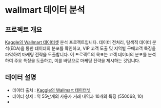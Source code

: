 # wallmart 데이터 분석

## 프로젝트 개요
[Kaggle의 Wallmart 데이터셋](https://www.kaggle.com/datasets/devarajv88/walmart-sales-dataset) 분석 프로젝트입니다. 데이터 전처리, 탐색적 데이터 분석(EDA)을 통한 데이터의 분포를 확인하고, VIP 고객 도출 및 지역별 구매고객 특징을 파악하여 마케팅 전략을 도출합니다. 
이 프로젝트의 목표는 고객 데이터의 분포를 분석하여 주요 특징을 도출하고, 이를 바탕으로 마케팅 전략을 제시하는 것입니다. 

## 데이터 설명
- 데이터 출처 : [Kaggle의 Wallmart 데이터셋](https://www.kaggle.com/datasets/devarajv88/walmart-sales-dataset) 
- 데이터 상제 : 약 55만개의 사용자 거래 내역과 10개의 특징 (550068, 10)
- 
